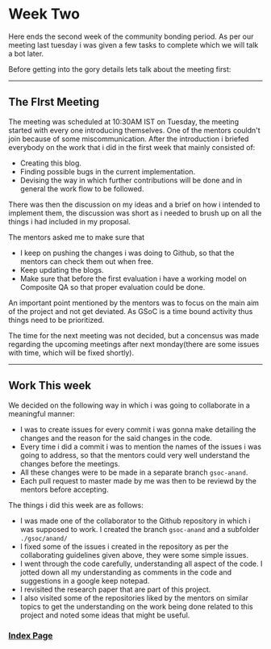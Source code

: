 # Week Two

Here ends the second week of the community bonding period. As per our meeting last tuesday i was given a few tasks to complete which we will talk a bot later. 

Before getting into the gory details lets talk about the meeting first:

---
## The FIrst Meeting

The meeting was scheduled at 10:30AM IST on Tuesday, the meeting started with every one introducing themselves. One of the mentors couldn't join because of some miscommunication. After the introduction i briefed everybody on the work that i did in the first week that mainly consisted of:
- Creating this blog.
- Finding possible bugs in the current implementation.
- Devising the way in which further contributions will be done and in general the work flow to be followed.

There was then the discussion on my ideas and a brief on how i intended to implement them, the discussion was short as i needed to brush up on all the things i had included in my proposal.

The mentors asked me to make sure that 

- I keep on pushing the changes i was doing to Github, so that the mentors can check them out when free. 
- Keep updating the blogs.
- Make sure that before the first evaluation i have a working model on Composite QA so that proper evaluation could be done.

An important point mentioned by the mentors was to focus on the main aim of the project and not get deviated. As GSoC is a time bound activity thus things need to be prioritized.

The time for the next meeting was not decided, but a concensus was made regarding the upcoming meetings after next monday(there are some issues with time, which will be fixed shortly).

---

## Work This week

We decided on the following way in which i was going to collaborate in a meaningful manner:
- I was to create issues for every commit i was gonna make detailing the changes and the reason for the said changes in the code.
- Every time i did a commit i was to mention the names of the issues i was going to address, so that the mentors could very  well understand the changes before the meetings.
- All these changes were to be made in a separate branch `gsoc-anand`.
- Each pull request to master made by me was then to be reviewd by the mentors before accepting. 

The things i did this week are as follows:
- I was made one of the collaborator to the Github repository in which i was supposed to work. I created the branch `gsoc-anand` and a subfolder `./gsoc/anand/` 
- I fixed some of the issues i created in the repository as per the collaborating guidelines given above, they were some simple issues.
- I went through the code carefully, understanding all aspect of the code. I jotted down all my understanding as comments in the code and suggestions in a google keep notepad.
- I revisited the research paper that are part of this project.
- I also visited some of the repositories liked by the mentors on similar topics to get the understanding on the work being done related to this project and noted some ideas that might be useful.


### [Index Page](https://anandpanchbhai.com/A-Neural-QA-Model-for-DBpedia/)









